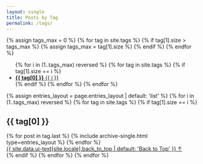 ```yaml
---
layout: single
title: Posts by Tag
permalink: /tags/
---
```



{% assign tags_max = 0 %}
{% for tag in site.tags %}
{% if tag[1].size > tags_max %}
{% assign tags_max = tag[1].size %}
{% endif %}
{% endfor %}

<ul class="taxonomy__index">
{% for i in (1..tags_max) reversed %}
{% for tag in site.tags %}
{% if tag[1].size == i %}
<li>
<a href="#{{ tag[0] | slugify }}">
<strong>{{ tag[0] }}</strong> <span class="taxonomy__count">{{ i }}</span>
</a>
</li>
{% endif %}
{% endfor %}
{% endfor %}
</ul>

{% assign entries_layout = page.entries_layout | default: 'list' %}
{% for i in (1..tags_max) reversed %}
{% for tag in site.tags %}
{% if tag[1].size == i %}
<section id="{{ tag[0] | slugify | downcase }}" class="taxonomy__section">
<h2 class="archive__subtitle">{{ tag[0] }}</h2>
<div class="entries-{{ entries_layout }}">
{% for post in tag.last %}
{% include archive-single.html type=entries_layout %}
{% endfor %}
</div>
<a href="#page-title" class="back-to-top">{{ site.data.ui-text[site.locale].back_to_top | default: 'Back to Top' }} &uarr;</a>
</section>
{% endif %}
{% endfor %}
{% endfor %}

